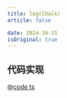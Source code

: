```yaml
---
title: log(Chalk)
article: false

date: 2024-10-31
isOriginal: true
---
```


## 代码实现

@[code ts](@package/browser-data-structure/src/chalk/index.ts)
